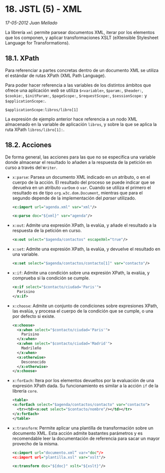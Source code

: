 # 18. JSTL (5) - XML

_17-05-2012_ _Juan Mellado_

La librería ```xml``` permite parsear documentos XML, iterar por los elementos que los componen, y aplicar transformaciones XSLT (eXtensible Stylesheet Language for Transformations).

## 18.1. XPath

Para referenciar a partes concretas dentro de un documento XML se utiliza el estándar de rutas XPath (XML Path Language).

Para poder hacer referencia a las variables de los distintos ámbitos que ofrece una aplicación _web_ se utiliza ```$<variable>```, ```$param:```, ```$header:```, ```$cookie:```, ```$initParam:```, ```$pageScope:```, ```$requestScope:```, ```$sessionScope:``` y ```$applicationScope:```.

```xpath
$applicationScope:libros/libro[1]
```

La expresión de ejemplo anterior hace referencia a un nodo XML almacenado en la variable de aplicación ```libros```, y sobre la que se aplica la ruta XPath ```libros/libro[1]:```.

## 18.2. Acciones

De forma general, las acciones para las que no se especifica una variable donde almacenar el resultado lo añaden a la respuesta de la petición en curso a través del ```Writer```.

- ```x:parse```: Parsea un documento XML indicado en un atributo, o en el cuerpo de la acción. El resultado del proceso se puede indicar que se devuelva en un atributo ```varDom``` o ```var```. Cuando se utiliza el primero el resultado es de tipo ```org.w3c.dom.Document```, mientras que para el segundo depende de la implementación del _parser_ utilizado.

    ```xml
    <c:import url="agenda.xml" var="xml"/>

    <x:parse doc="${xml}" var="agenda"/>
    ```

- ```x:out```: Admite una expresión XPath, la evalúa, y añade el resultado a la respuesta de la petición en curso.

    ```xml
    <x:out select="$agenda/contactos" escapeXml="true"/>
    ```

- ```x:set```: Admite una expresión XPath, la evalúa, y devuelve el resultado en una variable.

    ```xml
    <x:set select="$agenda/contactos/contacto[1]" var="contacto"/>
    ```

- ```x:if```: Admite una condición sobre una expresión XPath, la evalúa, y comprueba si la condición se cumple.

    ```xml
    <x:if select="$contacto/ciudad='Paris'">
      Parisino
    </x:if>
    ```

- ```x:choose```: Admite un conjunto de condiciones sobre expresiones XPath, las evalúa, y procesa el cuerpo de la condición que se cumple, o una por defecto si existe.

    ```xml
    <x:choose>
      <x:when select="$contacto/ciudad='Paris'">
        Parisino
      </x:when>
      <x:when select="$contacto/ciudad='Madrid'">
        Madrileño
      </x:when>
      <x:otherwise>
        Desconocido
      </x:otherwise>
    </x:choose>
    ```

- ```x:forEach```: Itera por los elementos devueltos por la evaluación de una expresión XPath dada. Su funcionamiento es similar a la acción ```if``` de la librería ```core```.

    ```xml
    <table>
    <x:forEach select="$agenda/contactos/contacto" var="contacto">
      <tr><td><x:out select="$contacto/nombre"/></td></tr>
    </x:forEach>
    </table>
    ```

- ```x:transform```: Permite aplicar una plantilla de transformación sobre un documento XML. Esta acción admite bastantes parámetros y es recomendable leer la documentación de referencia para sacar un mayor provecho de la misma.

    ```xml
    <c:import url="documento.xml” var="doc"/>
    <c:import url="plantilla.xsl" var="xslt"/>

    <x:transform doc="${doc}" xslt="${xslt}"/>
    ```

